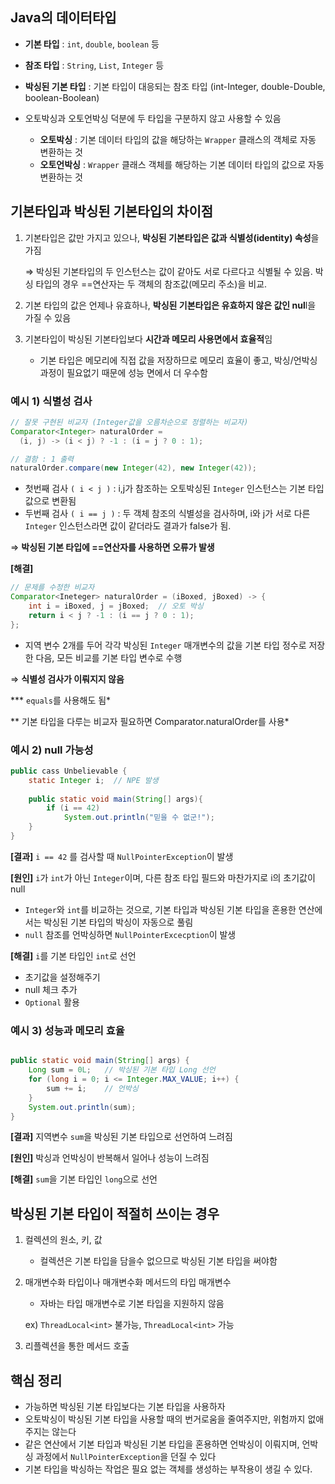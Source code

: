 ## Java의 데이터타입

- **기본 타입** : `int`, `double`, `boolean` 등
- **참조 타입** : `String`, `List`, `Integer` 등
- **박싱된 기본 타입** : 기본 타입이 대응되는 참조 타입  (int-Integer, double-Double, boolean-Boolean)
    
- 오토박싱과 오토언박싱 덕분에 두 타입을 구분하지 않고 사용할 수 있음
    - **오토박싱** : 기본 데이터 타입의 값을 해당하는 `Wrapper` 클래스의 객체로 자동 변환하는 것
    - **오토언박싱** : `Wrapper` 클래스 객체를 해당하는 기본 데이터 타입의 값으로 자동 변환하는 것

## 기본타입과 박싱된 기본타입의 차이점

1. 기본타입은 값만 가지고 있으나, **박싱된 기본타입은 값과 식별성(identity) 속성**을 가짐
    
    ⇒ 박싱된 기본타입의 두 인스턴스는 값이 같아도 서로 다르다고 식별될 수 있음. 박싱 타입의 경우 ==연산자는 두 객체의 참조값(메모리 주소)을 비교.
    
2. 기본 타입의 값은 언제나 유효하나, **박싱된 기본타입은 유효하지 않은 값인 nul**l을 가질 수 있음
3. 기본타입이 박싱된 기본타입보다 **시간과 메모리 사용면에서 효율적**임
    - 기본 타입은 메모리에 직접 값을 저장하므로 메모리 효율이 좋고, 박싱/언박싱 과정이 필요없기 때문에 성능 면에서 더 우수함

### 예시 1) 식별성 검사

```java
// 잘못 구현된 비교자 (Integer값을 오름차순으로 정렬하는 비교자)
Comparator<Integer> naturalOrder =
  (i, j) -> (i < j) ? -1 : (i = j ? 0 : 1);

// 결함 : 1 출력
naturalOrder.compare(new Integer(42), new Integer(42));
```

- 첫번째 검사 `( i < j )`  : i,j가 참조하는 오토박싱된 `Integer` 인스턴스는 기본 타입 값으로 변환됨
- 두번째 검사 `( i == j )` : 두 객체 참조의 식별성을 검사하며, i와 j가 서로 다른 `Integer` 인스턴스라면 값이 같더라도 결과가 false가 됨.

⇒ **박싱된 기본 타입에 ==연산자를 사용하면 오류가 발생**

**[해결]**

```java
// 문제를 수정한 비교자
Comparator<Ineteger> naturalOrder = (iBoxed, jBoxed) -> {
	int i = iBoxed, j = jBoxed;  // 오토 박싱
    return i < j ? -1 : (i == j ? 0 : 1);
};
```

- 지역 변수 2개를 두어 각각 박싱된 `Integer` 매개변수의 값을 기본 타입 정수로 저장한 다음, 모든 비교를 기본 타입 변수로 수행

⇒ **식별성 검사가 이뤄지지 않음**

*** `equals`를 사용해도 됨*

** 기본 타입을 다루는 비교자 필요하면 Comparator.naturalOrder를 사용*

### 예시 2) null 가능성

```java
public cass Unbelievable {
	static Integer i;  // NPE 발생
    
    public static void main(String[] args){
    	if (i == 42)
        	System.out.println("믿을 수 없군!");
    }
}
```

**[결과]**  `i == 42` 를 검사할 때 `NullPointerException`이 발생

**[원인]**  `i`가 `int`가 아닌 `Integer`이며, 다른 참조 타입 필드와 마찬가지로 i의 초기값이 null

- `Integer`와 `int`를 비교하는 것으로, 기본 타입과 박싱된 기본 타입을 혼용한 연산에서는 박싱된 기본 타입의 박싱이 자동으로 풀림
- `null` 참조를 언박싱하면 `NullPointerExcecption`이 발생

**[해결]** `i`를 기본 타입인 `int`로 선언
- 초기값을 설정해주기
- null 체크 추가
- `Optional` 활용

### 예시 3) 성능과 메모리 효율

```java

public static void main(String[] args) {
	Long sum = 0L;   // 박싱된 기본 타입 Long 선언
    for (long i = 0; i <= Integer.MAX_VALUE; i++) {
    	sum += i;    // 언박싱
    }
    System.out.println(sum);
}
```

**[결과]** 지역변수 `sum`을 박싱된 기본 타입으로 선언하여 느려짐

**[원인]** 박싱과 언박싱이 반복해서 일어나 성능이 느려짐

**[해결]** `sum`을 기본 타입인 `long`으로 선언

## 박싱된 기본 타입이 적절히 쓰이는 경우

1. 컬렉션의 원소, 키, 값
    - 컬렉션은 기본 타입을 담을수 없으므로 박싱된 기본 타입을 써야함
2. 매개변수화 타입이나 매개변수화 메서드의 타입 매개변수
    - 자바는 타입 매개변수로 기본 타입을 지원하지 않음
    
    ex) `ThreadLocal<int>` 불가능, `ThreadLocal<int>` 가능
    
3. 리플렉션을 통한 메서드 호출

## 핵심 정리

- 가능하면 박싱된 기본 타입보다는 기본 타입을 사용하자
- 오토박싱이 박싱된 기본 타입을 사용할 때의 번거로움을 줄여주지만, 위험까지 없애주지는 않는다
- 같은 연산에서 기본 타입과 박싱된 기본 타입을 혼용하면 언박싱이 이뤄지며, 언박싱 과정에서 `NullPointerException`을 던질 수 있다
- 기본 타입을 박싱하는 작업은 필요 없는 객체를 생성하는 부작용이 생길 수 있다.
